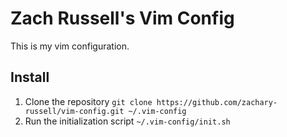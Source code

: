 # Zach Russell's Vim Config
This is my vim configuration.

## Install
1. Clone the repository `git clone https://github.com/zachary-russell/vim-config.git ~/.vim-config`
2. Run the initialization script `~/.vim-config/init.sh`

